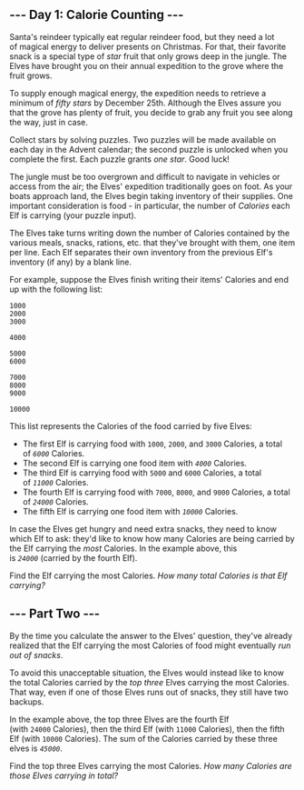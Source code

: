 ## --- Day 1: Calorie Counting ---

Santa's reindeer typically eat regular reindeer food, but they need a lot of magical energy to deliver presents on Christmas. For that, their favorite snack is a special type of _star_ fruit that only grows deep in the jungle. The Elves have brought you on their annual expedition to the grove where the fruit grows.

To supply enough magical energy, the expedition needs to retrieve a minimum of _fifty stars_ by December 25th. Although the Elves assure you that the grove has plenty of fruit, you decide to grab any fruit you see along the way, just in case.

Collect stars by solving puzzles. Two puzzles will be made available on each day in the Advent calendar; the second puzzle is unlocked when you complete the first. Each puzzle grants _one star_. Good luck!

The jungle must be too overgrown and difficult to navigate in vehicles or access from the air; the Elves' expedition traditionally goes on foot. As your boats approach land, the Elves begin taking inventory of their supplies. One important consideration is food - in particular, the number of _Calories_ each Elf is carrying (your puzzle input).

The Elves take turns writing down the number of Calories contained by the various meals, snacks, rations, etc. that they've brought with them, one item per line. Each Elf separates their own inventory from the previous Elf's inventory (if any) by a blank line.

For example, suppose the Elves finish writing their items' Calories and end up with the following list:

```
1000
2000
3000

4000

5000
6000

7000
8000
9000

10000
```

This list represents the Calories of the food carried by five Elves:

-   The first Elf is carrying food with `1000`, `2000`, and `3000` Calories, a total of _`6000`_ Calories.
-   The second Elf is carrying one food item with _`4000`_ Calories.
-   The third Elf is carrying food with `5000` and `6000` Calories, a total of _`11000`_ Calories.
-   The fourth Elf is carrying food with `7000`, `8000`, and `9000` Calories, a total of _`24000`_ Calories.
-   The fifth Elf is carrying one food item with _`10000`_ Calories.

In case the Elves get hungry and need extra snacks, they need to know which Elf to ask: they'd like to know how many Calories are being carried by the Elf carrying the _most_ Calories. In the example above, this is _`24000`_ (carried by the fourth Elf).

Find the Elf carrying the most Calories. _How many total Calories is that Elf carrying?_


## --- Part Two ---

By the time you calculate the answer to the Elves' question, they've already realized that the Elf carrying the most Calories of food might eventually _run out of snacks_.

To avoid this unacceptable situation, the Elves would instead like to know the total Calories carried by the _top three_ Elves carrying the most Calories. That way, even if one of those Elves runs out of snacks, they still have two backups.

In the example above, the top three Elves are the fourth Elf (with `24000` Calories), then the third Elf (with `11000` Calories), then the fifth Elf (with `10000` Calories). The sum of the Calories carried by these three elves is _`45000`_.

Find the top three Elves carrying the most Calories. _How many Calories are those Elves carrying in total?_